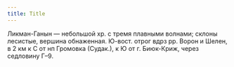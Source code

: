 ```yaml
---
title: Title
---
```


Ликман-Ганын — небольшой хр. с тремя плавными волнами; склоны лесистые, вершина
обнаженная. Ю-вост. отрог вдрз рр. Ворон и Шелен, в 2 км к С от нп Громовка
(Судак.), к Ю от г. Биюк-Криж, через седловину Г–9.
